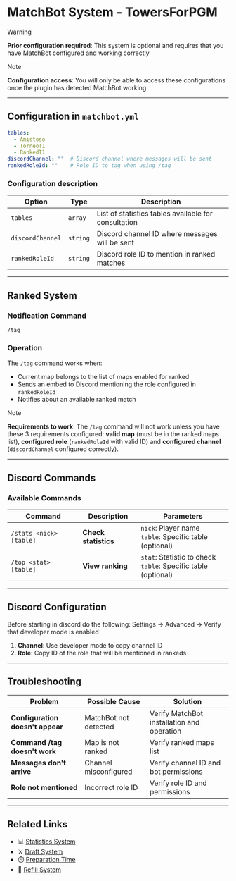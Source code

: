 # MatchBot System - TowersForPGM

> [!WARNING]  
> **Prior configuration required**: This system is optional and requires that you have MatchBot configured and working correctly

> [!NOTE]  
> **Configuration access**: You will only be able to access these configurations once the plugin has detected MatchBot working

---

## Configuration in `matchbot.yml`

```yaml
tables:
  - Amistoso
  - TorneoT1
  - RankedT1
discordChannel: ""  # Discord channel where messages will be sent
rankedRoleId: ""    # Role ID to tag when using /tag
```

### Configuration description

| Option | Type | Description |
|--------|------|-------------|
| `tables` | `array` | List of statistics tables available for consultation |
| `discordChannel` | `string` | Discord channel ID where messages will be sent |
| `rankedRoleId` | `string` | Discord role ID to mention in ranked matches |

---

## Ranked System

### Notification Command
```
/tag
```

### Operation
The `/tag` command works when:
- Current map belongs to the list of maps enabled for ranked
- Sends an embed to Discord mentioning the role configured in `rankedRoleId`
- Notifies about an available ranked match

> [!NOTE]  
> **Requirements to work**: The `/tag` command will not work unless you have these 3 requirements configured: **valid map** (must be in the ranked maps list), **configured role** (`rankedRoleId` with valid ID) and **configured channel** (`discordChannel` configured correctly).

---

## Discord Commands

### Available Commands

| Command | Description | Parameters |
|---------|-------------|------------|
| `/stats <nick> [table]` | **Check statistics** | `nick`: Player name<br>`table`: Specific table (optional) |
| `/top <stat> [table]` | **View ranking** | `stat`: Statistic to check<br>`table`: Specific table (optional) |

---

## Discord Configuration
Before starting in discord do the following:
Settings -> Advanced -> Verify that developer mode is enabled
1. **Channel**: Use developer mode to copy channel ID
2. **Role**: Copy ID of the role that will be mentioned in rankeds
---

## Troubleshooting

| Problem | Possible Cause | Solution |
|----------|---------------|----------|
| **Configuration doesn't appear** | MatchBot not detected | Verify MatchBot installation and operation |
| **Command /tag doesn't work** | Map is not ranked | Verify ranked maps list |
| **Messages don't arrive** | Channel misconfigured | Verify channel ID and bot permissions |
| **Role not mentioned** | Incorrect role ID | Verify role ID and permissions |

---

## Related Links

- 📊 [Statistics System](Stats.md)
- ⚔️ [Draft System](Draft.md)
- ⏱️ [Preparation Time](Preparation%20Time.md)
- 🔄 [Refill System](Refill.md)

